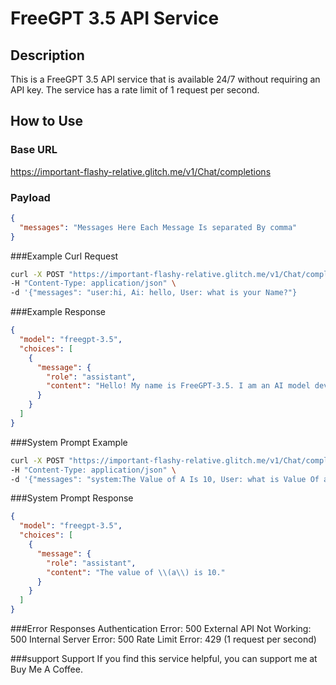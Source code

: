 # FreeGPT 3.5 API Service

## Description
This is a FreeGPT 3.5 API service that is available 24/7 without requiring an API key. The service has a rate limit of 1 request per second.

## How to Use
### Base URL
https://important-flashy-relative.glitch.me/v1/Chat/completions


### Payload
```json
{
  "messages": "Messages Here Each Message Is separated By comma"
}
```

###Example Curl Request
```bash
curl -X POST "https://important-flashy-relative.glitch.me/v1/Chat/completions" \
-H "Content-Type: application/json" \
-d '{"messages": "user:hi, Ai: hello, User: what is your Name?"}
```

###Example Response
```json 
{
  "model": "freegpt-3.5",
  "choices": [
    {
      "message": {
        "role": "assistant",
        "content": "Hello! My name is FreeGPT-3.5. I am an AI model developed by FreeGpt_Api. How can I assist you today?"
      }
    }
  ]
}
```

###System Prompt Example
```bash
curl -X POST "https://important-flashy-relative.glitch.me/v1/Chat/completions" \
-H "Content-Type: application/json" \
-d '{"messages": "system:The Value of A Is 10, User: what is Value Of a?"}'
```

###System Prompt Response
```json 
{
  "model": "freegpt-3.5",
  "choices": [
    {
      "message": {
        "role": "assistant",
        "content": "The value of \\(a\\) is 10."
      }
    }
  ]
}
```
###Error Responses
Authentication Error: 500
External API Not Working: 500
Internal Server Error: 500
Rate Limit Error: 429 (1 request per second)

###support
Support If you find this service helpful, you can support me at Buy Me A Coffee.
